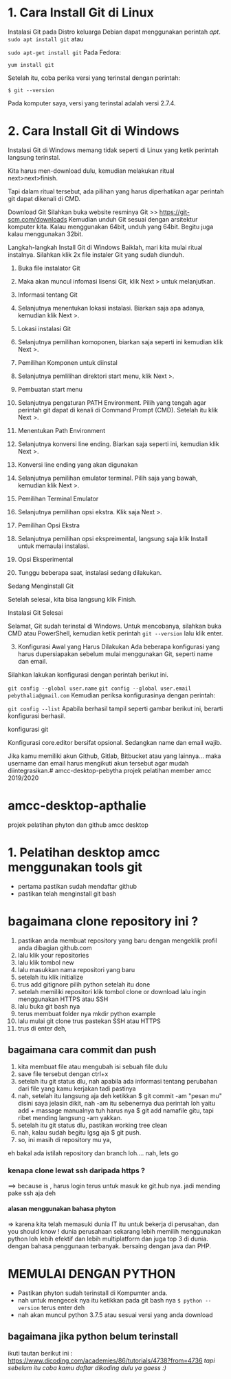 
# 1. Cara Install Git di Linux
Instalasi Git pada Distro keluarga Debian dapat menggunakan perintah *apt*.
```sudo apt install git```
atau

```sudo apt-get install git```
Pada Fedora:

```yum install git```

Setelah itu, coba perika versi yang terinstal dengan perintah:

```$ git --version```

Pada komputer saya, versi yang terinstal adalah versi 2.7.4.

# 2. Cara Install Git di Windows

Instalasi Git di Windows memang tidak seperti di Linux yang ketik perintah langsung terinstal.

Kita harus men-download dulu, kemudian melakukan ritual next>next>finish.

Tapi dalam ritual tersebut, ada pilihan yang harus diperhatikan agar perintah git dapat dikenali di CMD.

Download Git
Silahkan buka website resminya Git  >> https://git-scm.com/downloads Kemudian unduh Git sesuai dengan arsitektur komputer kita. Kalau menggunakan 64bit, unduh yang 64bit. Begitu juga kalau menggunakan 32bit.

Langkah-langkah Install Git di Windows
Baiklah, mari kita mulai ritual instalnya. Silahkan klik 2x file instaler Git yang sudah diunduh.

1. Buka file instalator Git

2. Maka akan muncul infomasi lisensi Git, klik Next > untuk melanjutkan.

3. Informasi tentang Git

4. Selanjutnya menentukan lokasi instalasi. Biarkan saja apa adanya, kemudian klik Next >.

5. Lokasi instalasi Git

6. Selanjutnya pemilihan komoponen, biarkan saja seperti ini kemudian klik Next >.

7. Pemilihan Komponen untuk diinstal

8. Selanjutnya pemlilihan direktori start menu, klik Next >.

9. Pembuatan start menu

10. Selanjutnya pengaturan PATH Environment. Pilih yang tengah agar perintah git dapat di kenali di Command Prompt (CMD). Setelah itu klik Next >.

11. Menentukan Path Environment

12. Selanjutnya konversi line ending. Biarkan saja seperti ini, kemudian klik Next >.

13. Konversi line ending yang akan digunakan

14. Selanjutnya pemilihan emulator terminal. Pilih saja yang bawah, kemudian klik Next >.

15. Pemilihan Terminal Emulator

16. Selanjutnya pemilihan opsi ekstra. Klik saja Next >.

17. Pemilihan Opsi Ekstra

18. Selanjutnya pemilihan opsi ekspreimental, langsung saja klik Install untuk memaulai instalasi.

19. Opsi Eksperimental

20. Tunggu beberapa saat, instalasi sedang dilakukan.

Sedang Menginstall Git

Setelah selesai, kita bisa langsung klik Finish.

Instalasi Git Selesai

Selamat, Git sudah terinstal di Windows. Untuk mencobanya, silahkan buka CMD atau PowerShell, 
kemudian ketik perintah ```git --version``` lalu klik enter.


 
3. Konfigurasi Awal yang Harus Dilakukan
Ada beberapa konfigurasi yang harus dupersiapakan sebelum mulai menggunakan Git, seperti name dan email.

Silahkan lakukan konfigurasi dengan perintah berikut ini.

```git config --global user.name``` 
```git config --global user.email pebythalia@gmail.com```
Kemudian periksa konfigurasinya dengan perintah:

```git config --list```
Apabila berhasil tampil seperti gambar berikut ini, berarti konfigurasi berhasil.

konfigurasi git

Konfigurasi core.editor bersifat opsional. Sedangkan name dan email wajib.

Jika kamu memiliki akun Github, Gitlab, Bitbucket atau yang lainnya…
maka username dan email harus mengikuti akun tersebut agar mudah diintegrasikan.# amcc-desktop-pebytha
projek pelatihan member amcc 2019/2020

# amcc-desktop-apthalie
projek pelatihan phyton dan github amcc desktop

# 1. Pelatihan desktop amcc menggunakan tools git 
- pertama pastikan sudah mendaftar github
- pastikan telah menginstall git bash

# bagaimana clone repository ini ? 
1. pastikan anda membuat repository yang baru dengan mengeklik profil anda
   dibagian github.com 
2. lalu klik your repositories
3. lalu klik tombol new
4. lalu masukkan nama repositori yang baru 
5. setelah itu klik initialize 
6. trus add gitignore pilih python 
setelah itu done
7. setelah memiliki repositori klik tombol clone or download lalu ingin menggunakan HTTPS atau SSH 
8. lalu buka git bash nya
9. terus membuat folder nya mkdir python example 
10. lalu mulai git clone trus pastekan SSH atau HTTPS
11. trus di enter deh,

## bagaimana cara commit dan push
1. kita membuat file atau mengubah isi sebuah file dulu
2. save file tersebut dengan ctrl+x
3. setelah itu git status dlu, nah apabila ada informasi tentang perubahan dari file yang kamu kerjakan tadi pastinya
4. nah, setelah itu langsung aja deh ketikkan 
$ git commit -am "pesan mu"
 disini saya jelasin dikit, nah -am itu sebenernya dua perintah loh
yaitu add + massage 
manualnya tuh harus nya
$ git add namafile gitu, tapi ribet mending langsung -am yakkan. 
6. setelah itu git status dlu, pastikan working tree clean
7. nah, kalau sudah begitu lgsg aja 
$ git push. 
8. so, ini masih di repository mu ya, 

eh bakal ada istilah repository dan branch loh.... 
nah, lets go

### kenapa clone lewat ssh daripada https ?
==> because is , harus login terus untuk masuk ke git.hub nya. jadi mending pake ssh aja deh 

#### alasan menggunakan bahasa phyton
=> karena kita telah memasuki dunia IT itu untuk bekerja di perusahan, dan you should know ! dunia perusahaan sekarang lebih memilih menggunakan python loh
lebih efektif dan lebih multiplatform dan juga top 3 di dunia. dengan bahasa penggunaan terbanyak. bersaing dengan java dan PHP. 

# MEMULAI DENGAN PYTHON 
- Pastikan phyton sudah terinstall di Kompumter anda. 
- nah untuk mengecek nya itu ketikkan pada git bash nya
```$ python --version``` terus enter deh 
- nah akan muncul 
python 3.7.5 atau sesuai versi yang anda download

## bagaimana jika python belum terinstall 
ikuti tautan berikut ini : https://www.dicoding.com/academies/86/tutorials/4738?from=4736 
_tapi sebelum itu coba kamu daftar dikoding dulu ya gaess :)_


